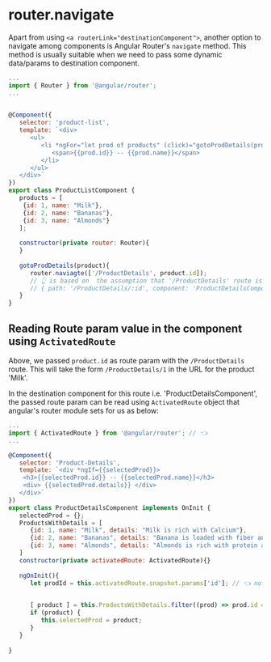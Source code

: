 # router.navigate

Apart from using `<a routerLink="destinationComponent">`, another option to navigate among components is Angular Router's `navigate` method. This method is usually suitable when we need to pass some dynamic data/params to destination component. 

```js
...
import { Router } from '@angular/router';
...

 
@Component({
   selector: 'product-list',
   template: `<div>
      <ul>
         <li *ngFor="let prod of products" (click)="gotoProdDetails(prod)">
            <span>{{prod.id}} -- {{prod.name}}</span>
         </li>
      </ul>
   </div>`
})
export class ProductListComponent {
   products = [
    {id: 1, name: "Milk"}, 
    {id: 2, name: "Bananas"},
    {id: 3, name: "Almonds"}
   ];
   
   constructor(private router: Router){
   }
   
   gotoProdDetails(product){
      router.naviagte(['/ProductDetails', product.id]);
      // 👆 is based on  the assumption that '/ProductDetails' route is configured as below:
      // { path: '/ProductDetails/:id', component: 'ProductDetailsComponent' }
   }
} 
```


## Reading Route param value in the component using `ActivatedRoute`
Above, we passed `product.id` as route param with the `/ProductDetails` route.
This will take the form `/ProductDetails/1` in the URL for the product 'Milk'.

In the destination component for this route i.e. 'ProductDetailsComponent', the passed route param can be read using `ActivatedRoute` object that angular's router module sets for us as below:

```js
...
import { ActivatedRoute } from '@angular/router'; // 👈
...

@Component({
   selector: 'Product-Details',
   template: `<div *ngIf={{selectedProd}}>
    <h3>{{selectedProd.id}} -- {{selectedProd.name}}</h3>
    <div> {{selectedProd.details}} </div>
   </div>`
})
export class ProductDetailsComponent implements OnInit {
   selectedProd = {};
   ProductsWithDetails = [
      {id: 1, name: "Milk", details: "Milk is rich with Calcium"},
      {id: 2, name: "Bananas", details: "Banana is loaded with fiber and has high content of potassium "},
      {id: 3, name: "Almonds", details: "Almonds is rich with protein and Vitamin E"}
   ]
   constructor(private activatedRoute: ActivatedRoute){}
   
   ngOnInit(){
      let prodId = this.activatedRoute.snapshot.params['id']; // 👈 note how to read route parameters using ActivatedRoute.snapshot.params

      
      [ product ] = this.ProductsWithDetails.filter((prod) => prod.id === prodId); 
      if (product) {
         this.selectedProd = product;
      }
   }
   
}
```




